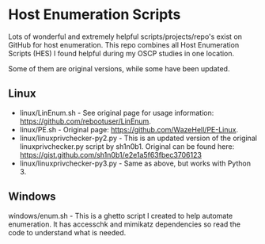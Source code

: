 # Host Enumeration Scripts
Lots of wonderful and extremely helpful scripts/projects/repo's exist on GitHub for host enumeration. This repo combines all Host Enumeration Scripts (HES) I found helpful during my OSCP studies in one location.

Some of them are original versions, while some have been updated.

## Linux
* linux/LinEnum.sh - See original page for usage information: https://github.com/rebootuser/LinEnum.
* linux/PE.sh - Original page: https://github.com/WazeHell/PE-Linux.
* linux/linuxprivchecker-py2.py - This is an updated version of the original linuxprivchecker.py script by sh1n0b1. Original can be found here: https://gist.github.com/sh1n0b1/e2e1a5f63fbec3706123
* linux/linuxprivchecker-py3.py - Same as above, but works with Python 3.

## Windows
windows/enum.sh - This is a ghetto script I created to help automate enumeration. It has accesschk and mimikatz dependencies so read the code to understand what is needed.
